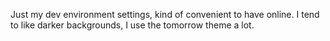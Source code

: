 Just my dev environment settings, kind of convenient to have online.  I tend to like darker backgrounds, I use the tomorrow theme a lot.